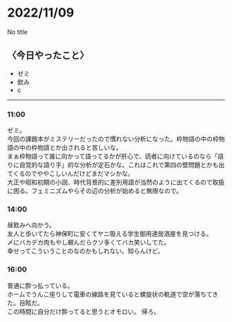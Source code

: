 2022/11/09
============

No title

## 〈今日やったこと〉  
* ゼミ
* 飲み
* c

---

### 11:00  
ゼミ。  
今回の課題本がミステリーだったので慣れない分析になった。枠物語の中の枠物語の中の枠物語とか出されると苦しいな。  
まぁ枠物語って誰に向かって語ってるかが肝心で、読者に向けているのなら「語りに自覚的な語り手」的な分析が定石かな。これはこれで第四の壁問題とかも出てくるのでややこしいんだけどまだマシかな。   
大正や昭和初期の小説、時代背景的に差別用語が当然のように出てくるので取扱に困る。フェミニズムやらその辺の分析が始めると無限なので。  

### 14:00  
昼飲みへ向かう。  
友人と歩いてたら神保町に安くてヤニ吸える学生御用達居酒屋を見つける。  
〆にバカデカ肉もやし頼んだらクソ多くてバカ笑いしてた。  
幸せってこういうことのなのかもしれない。知らんけど。  

### 16:00  
普通に酔っ払っている。  
ホームでうんこ座りして電車の線路を見ていると螺旋状の軌道で空が落ちてきた。目眩だ。  
この時間に自分だけ酔ってると思うとオモロい。
帰ろ。  

